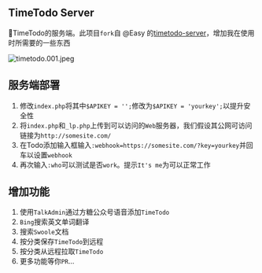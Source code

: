 ## TimeTodo Server

🎈TimeTodo的服务端。此项目`fork`自 @Easy 的[timetodo-server](https://github.com/easychen/timetodo-server)，增加我在使用时所需要的一些东西

![timetodo.001.jpeg](https://ws3.sinaimg.cn/large/0072Lfvtly1g083kdotooj30m80m8aqd.jpg)

## 服务端部署

1. 修改`index.php`将其中`$APIKEY = '';`修改为`$APIKEY = 'yourkey';`以提升安全性
2. 将`index.php`和`_lp.php`上传到可以访问的`Web`服务器，我们假设其公网可访问链接为`http://somesite.com/`
3. 在Todo添加输入框输入`:webhook=https://somesite.com/?key=yourkey`并回车以设置`webhook`
4. 再次输入`:who`可以测试是否`work`。提示`It's me`为可以正常工作

## 增加功能

1. 使用`TalkAdmin`通过方糖公众号语音添加`TimeTodo`
2. `Bing`搜索英文单词翻译
3. 搜索`Swoole`文档
4. 按分类保存`TimeTodo`到远程
5. 按分类从远程拉取`TimeTodo`
6. 更多功能等你`PR`…
